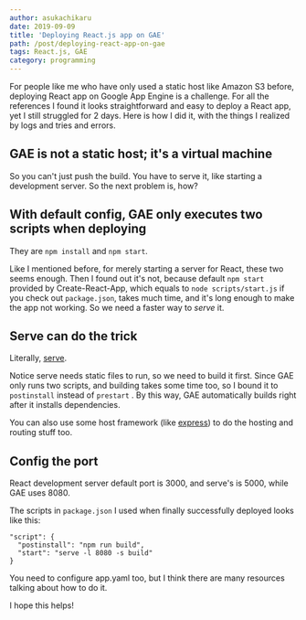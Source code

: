 ```yaml
---
author: asukachikaru
date: 2019-09-09
title: 'Deploying React.js app on GAE'
path: /post/deploying-react-app-on-gae
tags: React.js, GAE
category: programming
---
```


For people like me who have only used a static host like Amazon S3 before, deploying React app on Google App Engine is a challenge. For all the references I found it looks straightforward and easy to deploy a React app, yet I still struggled for 2 days. Here is how I did it, with the things I realized by logs and tries and errors.

## GAE is not a static host; it's a virtual machine

So you can't just push the build. You have to serve it, like starting a development server. So the next problem is, how?

## With default config, GAE only executes two scripts when deploying

They are `npm install` and `npm start`.

Like I mentioned before, for merely starting a server for React, these two seems enough. Then I found out it's not, because default `npm start` provided by Create-React-App, which equals to `node scripts/start.js` if you check out `package.json`, takes much time, and it's long enough to make the app not working. So we need a faster way to *serve* it.

## Serve can do the trick

Literally, [serve](https://github.com/zeit/serve).

Notice serve needs static files to run, so we need to build it first. Since GAE only runs two scripts, and building takes some time too, so I bound it to `postinstall` instead of `prestart` . By this way, GAE automatically builds right after it installs dependencies.

You can also use some host framework (like [express](https://github.com/expressjs/express)) to do the hosting and routing stuff too.

## Config the port

React development server default port is 3000, and serve's is 5000, while GAE uses 8080.

The scripts in `package.json` I used when finally successfully deployed looks like this:

    "script": {
      "postinstall": "npm run build",
      "start": "serve -l 8080 -s build"
    }

You need to configure app.yaml too, but I think there are many resources talking about how to do it.

I hope this helps!
